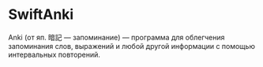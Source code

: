 # SwiftAnki

Anki (от яп. 暗記 — запоминание) — программа для облегчения запоминания слов, выражений и любой другой информации с помощью интервальных повторений.
